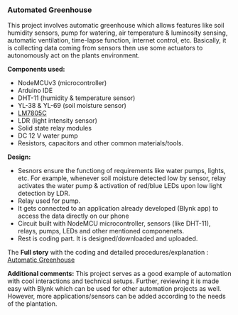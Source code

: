 ### Automated Greenhouse
This project involves automatic greenhouse which allows features like soil humidity sensors, pump for watering, air temperature & luminosity sensing, automatic ventilation, time-lapse function, internet control, etc. Basically, it is collecting data coming from sensors then use some actuators to autonomously act on the plants environment.

**Components used:**
* NodeMCUv3 (microcontroller)
* Arduino IDE
* DHT-11 (humidity & temperature sensor)
* YL-38 & YL-69 (soil moisture sensor)
* [LM7805C](https://www.sparkfun.com/datasheets/Components/LM7805.pdf)
* LDR (light intensity sensor)
* Solid state relay modules 
* DC 12 V water pump
* Resistors, capacitors and other common materials/tools.

**Design:**
* Sesnors ensure the functiong of requirements like water pumps, lights, etc. For example, whenever soil moisture detected low by sensor, relay activates the water pump & activation of red/blue LEDs upon low light detection by LDR.
* Relay used for pump.
* It gets connected to an application already developed (Blynk app) to access the data directly on our phone
* Circuit built with NodeMCU microcontroller, sensors (like DHT-11), relays, pumps, LEDs and other mentioned componenets. 
* Rest is coding part. It is designed/downloaded and uploaded.

The **Full story** with the coding and detailed procedures/explanation : [Automatic Greenhouse](https://www.instructables.com/id/Upgradable-Automatedconnected-Indoor-Garden/)

**Additional comments:** This project serves as a good example of automation with cool interactions and technical setups. Further, reviewing it is made easy with Blynk which can be used for other automation projects as well. However, more applications/sensors can be added according to the needs of the plantation. 
